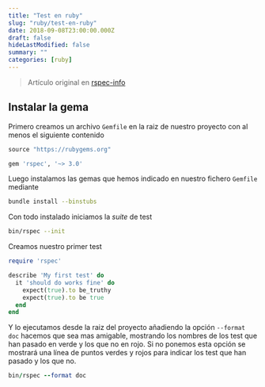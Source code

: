 ```yaml
---
title: "Test en ruby"
slug: "ruby/test-en-ruby"
date: 2018-09-08T23:00:00.000Z
draft: false
hideLastModified: false
summary: ""
categories: [ruby]
---
```


<!-- DONE -->


  > Artículo original en [rspec-info]

  [rspec-info]: http://rspec.info/

Instalar la gema
--------------------------------------------------------------------------------

  Primero creamos un archivo `Gemfile` en la raiz de nuestro proyecto con al
  menos el siguiente contenido

```ruby
source "https://rubygems.org"

gem 'rspec', '~> 3.0'
```

  Luego instalamos las gemas que hemos indicado en nuestro fichero `Gemfile`
  mediante

```bash
bundle install --binstubs
```

  Con todo instalado iniciamos la *suite* de test

```bash
bin/rspec --init
```

  Creamos nuestro primer test

```ruby
require 'rspec'

describe 'My first test' do
  it 'should do works fine' do
    expect(true).to be_truthy
    expect(true).to be true
  end
end
```

  Y lo ejecutamos desde la raiz del proyecto añadiendo la opción `--format doc`
  hacemos que sea mas amigable, mostrando los nombres de los test que han pasado
  en verde y los que no en rojo. Si no ponemos esta opción se mostrará una línea
  de puntos verdes y rojos para indicar los test que han pasado y los que no.

```ruby
bin/rspec --format doc
```

